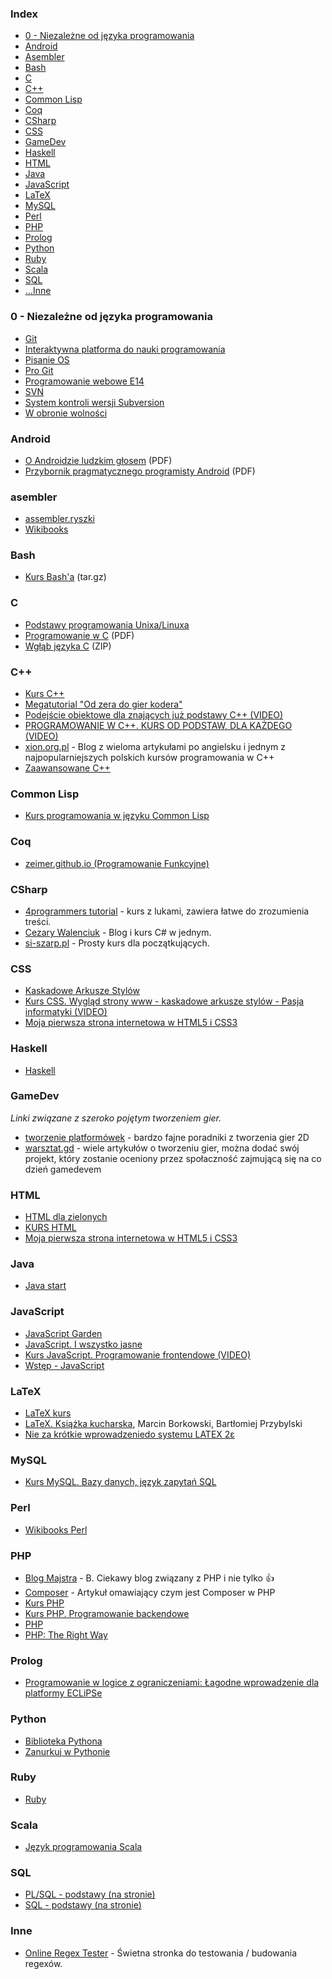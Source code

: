 ### Index

* [0 - Niezależne od języka programowania](#0---niezale%C5%BCne-od-j%C4%99zyka-programowania)
* [Android](#android)
* [Asembler](#asembler)
* [Bash](#bash)
* [C](#c)
* [C++](#c-1)
* [Common Lisp](#common-lisp)
* [Coq](#coq)
* [CSharp](#CSharp)
* [CSS](#css)
* [GameDev](#GameDev)
* [Haskell](#haskell)
* [HTML](#html)
* [Java](#java)
* [JavaScript](#javascript)
* [LaTeX](#latex)
* [MySQL](#mysql)
* [Perl](#perl)
* [PHP](#php)
* [Prolog](#prolog)
* [Python](#python)
* [Ruby](#ruby)
* [Scala](#scala)
* [SQL](#sql)
* […Inne](#inne)


### 0 - Niezależne od języka programowania

* [Git](https://pl.wikibooks.org/wiki/Git)
* [Interaktywna platforma do nauki programowania](http://apki.org)
* [Pisanie OS](https://pl.wikibooks.org/wiki/Pisanie_OS)
* [Pro Git](http://git-scm.com/book/pl/)
* [Programowanie webowe E14](https://www.youtube.com/playlist?list=PLOYHgt8dIdoxOp0wtNk9Sle5WUsBZc6kq)
* [SVN](https://pl.wikibooks.org/wiki/Subversion)
* [System kontroli wersji Subversion](http://www.gajdaw.pl/varia/subversion-system-kontroli-wersji-tutorial/)
* [W obronie wolności](http://stallman.helion.pl)


### Android

* [O Androidzie ludzkim głosem](http://jsystems.pl/storage/kurs_android/ebook/ebook-android.pdf) (PDF)
* [Przybornik pragmatycznego programisty Android](http://soldiersofmobile.com/przybornik/przybornik_8_02.pdf) (PDF)


### asembler
* [assembler.ryszki](http://assembler.ryszki.prv.pl)
* [Wikibooks](http://pl.wikibooks.org/wiki/Asembler_x86/Preprocesor/NASM )


### Bash

* [Kurs Bash'a](http://dief.republika.pl/kursbasha.tar.gz) (tar.gz)


### C

* [Podstawy programowania Unixa/Linuxa](http://www.opcode.eu.org/programing/c_cpp/)
* [Programowanie w C](https://upload.wikimedia.org/wikibooks/pl/6/6a/C.pdf) (PDF)
* [Wgłąb języka C](http://helion.pl/online/wglab/wglab.zip) (ZIP)


### C++

* [Kurs C++](http://cpp0x.pl/kursy/Kurs-C++/1)
* [Megatutorial "Od zera do gier kodera"](http://xion.org.pl/productions/texts/coding/megatutorial/)
* [Podejście obiektowe dla znających już podstawy C++ (VIDEO)](https://www.youtube.com/watch?v=aDXjubGK0jU&list=PLOYHgt8dIdozvOVheSRb_qPVU-4ZJA7uB)
* [PROGRAMOWANIE W C++. KURS OD PODSTAW, DLA KAŻDEGO (VIDEO)](https://www.youtube.com/playlist?list=PLOYHgt8dIdoxx0Y5wzs7CFpmBzb40PaDo)
* [xion.org.pl](http://www.xion.org.pl) - Blog z wieloma artykułami po angielsku i jednym z najpopularniejszych polskich kursów programowania w C++
* [Zaawansowane C++](http://wazniak.mimuw.edu.pl/index.php?title=Zaawansowane_CPP)


### Common Lisp

* [Kurs programowania w języku Common Lisp](http://jcubic.pl/lisp_tutorial.php)


### Coq

* [zeimer.github.io (Programowanie Funkcyjne)](https://zeimer.github.io)


### CSharp

* [4programmers tutorial](http://4programmers.net/C_sharp) - kurs z lukami, zawiera łatwe do zrozumienia treści.
* [Cezary Walenciuk](http://cezarywalenciuk.pl/blog/programing/category/c%23) - Blog i kurs C# w jednym.
* [si-szarp.pl](http://web.archive.org/web/20141218062749/http://si-szarp.pl/) - Prosty kurs dla początkujących.


### CSS

* [Kaskadowe Arkusze Stylów](http://www.kurshtml.edu.pl/css/index.html)
* [Kurs CSS. Wygląd strony www - kaskadowe arkusze stylów - Pasja informatyki (VIDEO)](https://www.youtube.com/playlist?list=PLOYHgt8dIdow6b2Qm3aTJbKT2BPo5iybv)
* [Moja pierwsza strona internetowa w HTML5 i CSS3](http://ferrante.pl/books/html/)


### Haskell

* [Haskell](https://pl.wikibooks.org/wiki/Haskell)


### GameDev
*Linki związane z szeroko pojętym tworzeniem gier.*

* [tworzenie platformówek](http://informatyka.wroc.pl/gry) - bardzo fajne poradniki z tworzenia gier 2D
* [warsztat.gd](http://warsztat.gd) - wiele artykułów o tworzeniu gier, można dodać swój projekt, który zostanie oceniony przez społaczność zajmującą się na co dzień gamedevem


### HTML

* [HTML dla zielonych](http://www.kurshtml.edu.pl/html/zielony.html)
* [KURS HTML](http://www.kurshtml.edu.pl)
* [Moja pierwsza strona internetowa w HTML5 i CSS3](http://ferrante.pl/books/html/)


### Java

* [Java start](http://javastart.pl)


### JavaScript

* [JavaScript Garden](http://bonsaiden.github.io/JavaScript-Garden/pl)
* [JavaScript. I wszystko jasne](http://shebang.pl/kursy/wszystko-jasne/)
* [Kurs JavaScript. Programowanie frontendowe (VIDEO)](https://www.youtube.com/playlist?list=PLOYHgt8dIdoxTUYuHS9ZYNlcJq5R3jBsC)
* [Wstęp - JavaScript](http://www.kurshtml.edu.pl/js/index.html)


### LaTeX

* [LaTeX kurs](http://www.latex-kurs.x25.pl)
* [LaTeX. Książka kucharska](http://www.ptm.org.pl/latex-ksiazka-kucharska), Marcin Borkowski, Bartłomiej Przybylski
* [Nie za krótkie wprowadzeniedo systemu LATEX 2ε](http://www.ctan.org/tex-archive/info/lshort/polish)


### MySQL

* [Kurs MySQL. Bazy danych, język zapytań SQL](https://www.youtube.com/playlist?list=PLOYHgt8dIdoymv-Wzvs8M-OsKFD31VTVZ)


### Perl

* [Wikibooks Perl](https://pl.wikibooks.org/wiki/Perl)


### PHP

* [Blog Majstra](http://phpmajster.blogspot.com/search/label/PHP) - B. Ciekawy blog związany z PHP i nie tylko :+1:
* [Composer](http://webhelp.pl/blog/co-to-jest-composer-jak-i-do-czego-mozna-go-uzywac/) - Artykuł omawiający czym jest Composer w PHP
* [Kurs PHP](http://phpkurs.pl)
* [Kurs PHP. Programowanie backendowe](https://www.youtube.com/playlist?list=PLOYHgt8dIdox81dbm1JWXQbm2geG1V2uh)
* [PHP](https://pl.wikibooks.org/wiki/PHP)
* [PHP: The Right Way](http://pl.phptherightway.com)


### Prolog

* [Programowanie w logice z ograniczeniami: Łagodne wprowadzenie dla platformy ECLiPSe](http://www.pwlzo.pl)


### Python

* [Biblioteka Pythona](http://www.python.rk.edu.pl)
* [Zanurkuj w Pythonie](https://pl.wikibooks.org/wiki/Zanurkuj_w_Pythonie)


### Ruby

* [Ruby](https://pl.wikibooks.org/wiki/Ruby)


### Scala

* [Język programowania Scala](http://www.grzegorzbalcerek.net/jps2/index.html)


### SQL

* [PL/SQL - podstawy (na stronie)](http://andrzejklusiewicz.blogspot.com/2010/11/kurs-oracle-plsql.html)
* [SQL - podstawy (na stronie)](http://andrzejklusiewicz.blogspot.com/2010/11/kurs-oracle-sql.html)


### Inne
* [Online Regex Tester](https://regex101.com) - Świetna stronka do testowania / budowania regexów.

